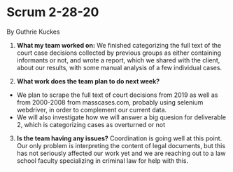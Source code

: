 ﻿# Scrum 2-28-20

By Guthrie Kuckes
1. __What my team worked on:__
	We finished categorizing the full text of the court case decisions collected by previous groups as either containing informants or not, and wrote a report, which we shared with the client, about our results, with some manual analysis of a few individual cases.
	
2.  __What work does the team plan to do next week?__
- We plan to scrape the full text of court decisions from 2019 as well as from 2000-2008 from masscases.com, probably using selenium webdriver, in order to complement our current data. 
- We will also investigate how we will answer a big quesion for deliverable 2, which is categorizing cases as overturned or not

3. __Is the team having any issues?__
Coordination is going well at this point. Our only problem is interpreting the content of legal documents, but this has not seriously affected our work yet and we are reaching out to a law school faculty specializing in criminal law for help with this. 
